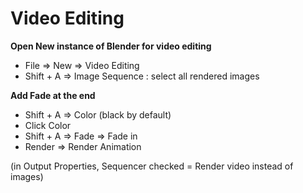 # Video Editing

**Open New instance of Blender for video editing**

* File ⇒ New ⇒ Video Editing
* Shift + A ⇒ Image Sequence : select all rendered images

**Add Fade at the end**

* Shift + A ⇒ Color (black by default)
* Click Color
* Shift + A ⇒ Fade ⇒ Fade in
* Render ⇒ Render Animation&#x20;

(in Output Properties, Sequencer checked = Render video instead of images)

